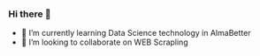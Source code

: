 ### Hi there 👋

- 🌱 I’m currently learning Data Science technology in AlmaBetter
- 👯 I’m looking to collaborate on WEB Scrapling

